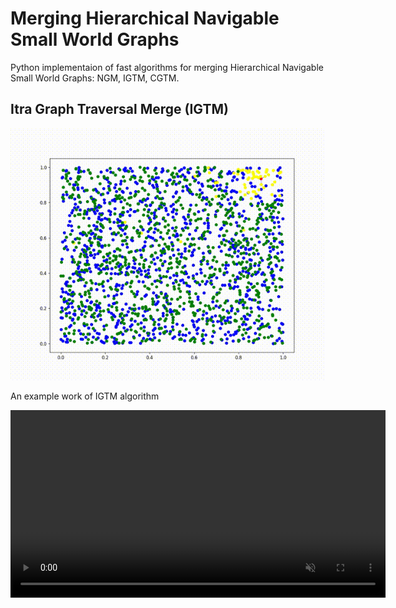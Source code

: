 # Merging Hierarchical Navigable Small World Graphs
Python implementaion of fast algorithms for merging Hierarchical
Navigable Small World Graphs: NGM, IGTM, CGTM. 

## Itra Graph Traversal Merge (IGTM)

![IGTM example](animations/IGTM-n1000k5-small2.gif)

An example work of IGTM algorithm

<video src="animations/NGM-n1000k5.mp4" width="600" autoplay loop muted></video>